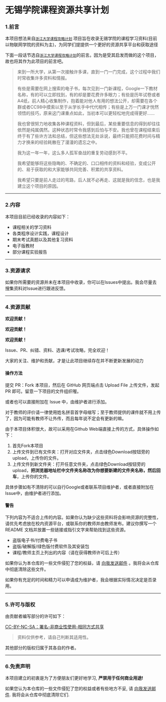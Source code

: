 # 无锡学院课程资源共享计划

### 1.前言

本项目想法来自[`浙江大学课程攻略计划`](https://github.com/QSCTech/zju-icicles) 项目旨在收录无锡学院的课程学习资料(目前以物联网学院的资料为主)，为同学们提提供一个更好的资源共享平台和获取途径

下面一段话节选自[`浙江大学课程攻略计划`](https://github.com/QSCTech/zju-icicles)的前言。因为是受其启发而做的这个项目，故也将其作为此项目的前言吧。

> 来到一所大学，从第一次接触许多课，直到一门一门完成，这个过程中我们时常收集许多资料和情报。
>
> 有些是需要在网上搜索的电子书，每次见到一门新课程，Google一下教材名称，有的可以立即找到，有的却是要花费许多眼力；有些是历年试卷或者A4纸，前人精心收集制作，抱着能对他人有用的想法公开，却需要在各个群或者CC98中摸索以至于从学长手中代代相传；有些是上万一门课才恍然领悟的技巧，原来这门课重点如此，当初本可以更轻松地完成得更好......
>
> 我也曾很努力地收集各种课程资料，但到最后，某些重要信息的得到却往往依然是纯属偶然。这种状态时常令我感到后怕与不安。我也曾在课程结束后终于有了些许方法和总结，但这些想法无处诉说，最终只能把花费时间与精力才换来的经验耗散在了漫漫的遗忘之中。
>
> 我为这一年一年，这么多人孤军奋战的重复劳动感到不平。
>
> 我希望能够将这些隐晦的、不确定的、口口相传的资料和经验，变成公开的、易于获取的和大家能够共同完善、积累的共享资料。
>
> 我希望只要是前人走过的弯路，后人就不必再走、这就是我的信念，也是我建立这个项目的原因。

------

### 2.内容

本项目目前已经收录的内容如下：

- 课程相关的学习资料
- 各类程序设计实践，课程设计
- 期末考试真题以及其他复习资料
- 电子版教材
- 部分课程实验报告

------

### 3.资源请求

如果你所需要的资源并未在本项目中收录，你可以在Issues中提出。我会尽量去搜集资料对Issue进行跟进反馈。

------

### 4.资源贡献

**欢迎贡献！**

**欢迎贡献！**

**欢迎贡献！**

Issue、PR、纠错、资料、选课/考试攻略，完全欢迎！

大家的关注、维护和贡献，才是让此项目继续存在并不断更新发展的动力

#### 操作方法

提交 PR：Fork 本项目，然后在 GitHub 网页端点击 Upload File 上传文件，发起 PR 即可。留意一下项目的文件组织喔。

或者也可以直接附加在 Issue 中，由维护者进行添加。

对于教师的评价请一律使用姓名拼音首字母缩写；至于教师提供的课件就不用上传了，因为可能有教师不让外传，而且每年说不定会有更新的嘛。

由于本项目体积很大，故可以采用在Github Web端直接上传的方式，具体操作如下：

1. 首先Fork本项目
2. 上传文件到已有文件夹：打开对应文件夹，点击绿色Download按钮旁的upload，上传你的文件。
3. 上传文件到新文件夹：打开任意文件夹，点击绿色Download按钮旁的upload，**把浏览器地址栏中文件夹名称改为你想要新建的文件夹名称，然后回车**，上传你的文件。

具体步骤如有不清除的可以自行Google或者联系项目维护者，或者直接附加在Issue中，由维护者进行添加。

#### 警告

下列内容为不适合上传的内容。如果你认为缺少这些资料将会影响资源的完整性，请优先考虑放在校内资源平台，或联系你的教师并由教师发布。建议你撰写一个 README 文档并放置一些链接或指引文字来帮助找到这些资源。

- 盗版电子书/付费电子书
- 盗版/破解版/绿色版付费软件及其安装包
- 课程/教师主页上列出的内容（请在获得教师许可后上传）

如果你认为本仓库的一些文件侵犯了您的权益，请 [向我发送邮件](mailto:z3227333600@gmail.com) 。我将会从仓库中彻底清除这些文件。

如果你有充足的时间和精力可以申请成为维护者，我会根据实际情况决定是否录用。

------

### 5.许可与版权

由贡献者编写部分的许可如下：

[CC-BY-NC-SA：署名-非商业性使用-相同方式共享](https://creativecommons.org/licenses/by-nc-sa/4.0/deed.zh)

> 资料仅供参考，请自己判断其适用性。

其他部分的版权归属于其各自的作者。

------

### 6.免责声明

本项目建立的初衷是为了方便朋友们更好地学习, **严禁用于任何商业用途!**

如果您认为本仓库的一些文件侵犯了您的权益或者有些地方不妥, 请 [向我发送邮件](mailto:z3227333600@gmail.com). 我将会从仓库中彻底清除它们.

